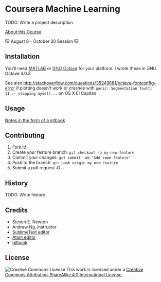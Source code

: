 # Coursera Machine Learning

TODO: Write a project description

[About this Course](https://www.coursera.org/learn/machine-learning)

😽 August 8 - October 30 Session 😽

## Installation

You'll need [MATLAB](http://www.mathworks.com/products/matlab/) or [GNU Octave](https://www.gnu.org/software/octave/)
for your platform. I wrote these in GNU Octave 4.0.3

See also http://stackoverflow.com/questions/35249881/octave-fontconfig-error if plotting doesn't work or crashes with
`panic: Segmentation fault: 11 -- stopping myself...` on OS X El Capitan

## Usage

[Notes in the form of a gitbook](https://cratermoon.gitbooks.io/coursera-machine-learning-notes/content/)

## Contributing

1. Fork it!
2. Create your feature branch: `git checkout -b my-new-feature`
3. Commit your changes: `git commit -am 'Add some feature'`
4. Push to the branch: `git push origin my-new-feature`
5. Submit a pull request :D

## History

TODO: Write history

## Credits

* Steven E. Newton
* Andrew Ng, instructor
* [SublimeText editor](https://www.sublimetext.com/)
* [Atom editor](https://atom.io/)
* [gitbook](http://gitbook.com)

## License

![Creative Commons License](https://i.creativecommons.org/l/by-sa/4.0/80x15.png)
This work is licensed under a [Creative Commons Attribution-ShareAlike 4.0 International License.](http://creativecommons.org/licenses/by-sa/4.0/)
